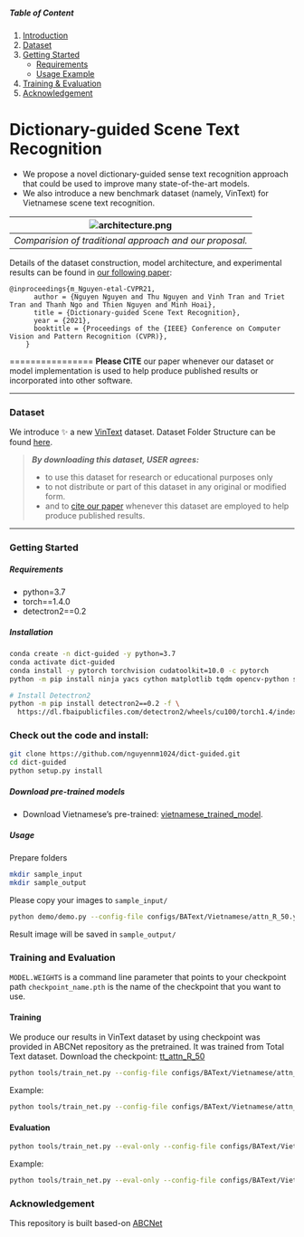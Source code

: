 ##### Table of Content

1. [Introduction](#dictionary-guided-scene-text-recognition)
1. [Dataset](#dataset)
1. [Getting Started](#getting-started)
	- [Requirements](#requirements)
	- [Usage Example](#usage)
1. [Training & Evaluation](#training-and-evaluation)
1. [Acknowledgement](#acknowledgement)

# Dictionary-guided Scene Text Recognition

- We propose a novel dictionary-guided sense text recognition approach that could be used to improve many state-of-the-art models.
- We also introduce a new benchmark dataset (namely, VinText) for Vietnamese scene text recognition.


| ![architecture.png](https://user-images.githubusercontent.com/32253603/117981172-ebd78580-b35e-11eb-84fe-b97c8d15d8bf.png) |
|:--:|
| *Comparision of traditional approach and our proposal.*|

Details of the dataset construction, model architecture, and experimental results can be found in [our following paper](https://www3.cs.stonybrook.edu/~minhhoai/papers/vintext_CVPR21.pdf):

```
@inproceedings{m_Nguyen-etal-CVPR21,
      author = {Nguyen Nguyen and Thu Nguyen and Vinh Tran and Triet Tran and Thanh Ngo and Thien Nguyen and Minh Hoai},
      title = {Dictionary-guided Scene Text Recognition},
      year = {2021},
      booktitle = {Proceedings of the {IEEE} Conference on Computer Vision and Pattern Recognition (CVPR)},
    }
```
================
**Please CITE** our paper whenever our dataset or model implementation is used to help produce published results or incorporated into other software.

---

### Dataset

We introduce ✨ a new [VinText](https://drive.google.com/file/d/1UUQhNvzgpZy7zXBFQp0Qox-BBjunZ0ml/view?usp=sharing) dataset. Dataset Folder Structure can be found [here](https://github.com/VinAIResearch/dict-guided/blob/main/about-data.md).
> ***By downloading this dataset, USER agrees:***
> 
> * to use this dataset for research or educational purposes only
> * to not distribute or part of this dataset in any original or modified form.
> * and to [cite our paper](#dictionary-guided-scene-text-recognition) whenever this dataset are employed to help produce published results.

---

### Getting Started

##### Requirements

- python=3.7
- torch==1.4.0
- detectron2==0.2

##### Installation

```sh
conda create -n dict-guided -y python=3.7
conda activate dict-guided
conda install -y pytorch torchvision cudatoolkit=10.0 -c pytorch
python -m pip install ninja yacs cython matplotlib tqdm opencv-python shapely scipy tensorboardX pyclipper Polygon3 weighted-levenshtein editdistance

# Install Detectron2
python -m pip install detectron2==0.2 -f \
  https://dl.fbaipublicfiles.com/detectron2/wheels/cu100/torch1.4/index.html
```
### Check out the code and install: 
```sh
git clone https://github.com/nguyennm1024/dict-guided.git
cd dict-guided
python setup.py install
```

##### Download pre-trained models

- Download Vietnamese’s pre-trained: [vietnamese_trained_model](https://drive.google.com/file/d/15rJsQCO1ewJe-EInN-V5dSCftew4vLRz/view?usp=sharing).

##### Usage
Prepare folders
```sh
mkdir sample_input
mkdir sample_output
```
Please copy your images to ```sample_input/```
```sh
python demo/demo.py --config-file configs/BAText/Vietnamese/attn_R_50.yaml --input sample_input/ --output sample_output/ --opts MODEL.WEIGHTS your_checkpoint.pth
```

Result image will be saved in `sample_output/`

### Training and Evaluation

```MODEL.WEIGHTS``` is a command line parameter that points to your checkpoint path
```checkpoint_name.pth``` is the name of the checkpoint that you want to use.

#### Training

We produce our results in VinText dataset by using checkpoint was provided in ABCNet repository as the pretrained. It was trained from Total Text dataset. Download the checkpoint: [tt_attn_R_50](https://cloudstor.aarnet.edu.au/plus/s/tYsnegjTs13MwwK/download)

```sh
python tools/train_net.py --config-file configs/BAText/Vietnamese/attn_R_50.yaml MODEL.WEIGHTS path_to_checkpoint/checkpoint_name.pth
```

Example:
```sh
python tools/train_net.py --config-file configs/BAText/Vietnamese/attn_R_50.yaml MODEL.WEIGHTS ./tt_attn_R_50.pth
```

#### Evaluation

```sh
python tools/train_net.py --eval-only --config-file configs/BAText/Vietnamese/attn_R_50.yaml MODEL.WEIGHTS path_to_checkpoint/checkpoint_name.pth
```
Example:
```sh
python tools/train_net.py --eval-only --config-file configs/BAText/Vietnamese/attn_R_50.yaml MODEL.WEIGHTS ./trained_model.pth
```
### Acknowledgement
This repository is built based-on [ABCNet](https://github.com/aim-uofa/AdelaiDet/blob/master/configs/BAText)
